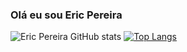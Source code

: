 ### Olá eu sou Eric Pereira
![Eric Pereira GitHub stats](https://github-readme-stats.vercel.app/api?username=ericpereira234&show_icons=true&theme=dark)
[![Top Langs](https://github-readme-stats.vercel.app/api/top-langs/?username=ericpereira234&layout=compact)](https://github.com/anuraghazra/github-readme-stats)
